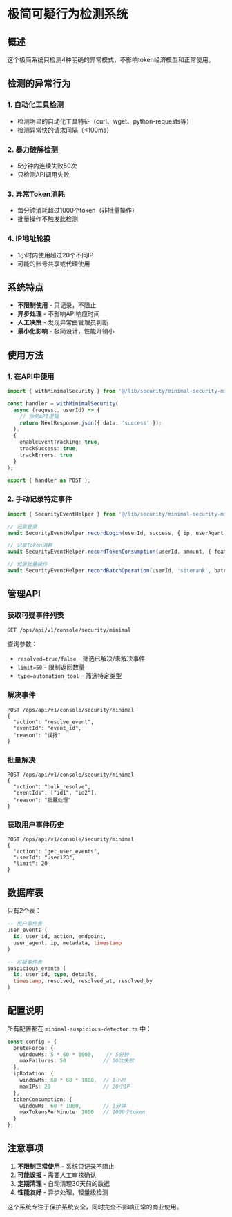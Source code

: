 # 极简可疑行为检测系统

## 概述

这个极简系统只检测4种明确的异常模式，不影响token经济模型和正常使用。

## 检测的异常行为

### 1. 自动化工具检测
- 检测明显的自动化工具特征（curl、wget、python-requests等）
- 检测异常快的请求间隔（<100ms）

### 2. 暴力破解检测
- 5分钟内连续失败50次
- 只检测API调用失败

### 3. 异常Token消耗
- 每分钟消耗超过1000个token（非批量操作）
- 批量操作不触发此检测

### 4. IP地址轮换
- 1小时内使用超过20个不同IP
- 可能的账号共享或代理使用

## 系统特点

- **不限制使用** - 只记录，不阻止
- **异步处理** - 不影响API响应时间
- **人工决策** - 发现异常由管理员判断
- **最小化影响** - 极简设计，性能开销小

## 使用方法

### 1. 在API中使用

```typescript
import { withMinimalSecurity } from '@/lib/security/minimal-security-middleware';

const handler = withMinimalSecurity(
  async (request, userId) => {
    // 你的API逻辑
    return NextResponse.json({ data: 'success' });
  },
  {
    enableEventTracking: true,
    trackSuccess: true,
    trackErrors: true
  }
);

export { handler as POST };
```

### 2. 手动记录特定事件

```typescript
import { SecurityEventHelper } from '@/lib/security/minimal-security-middleware';

// 记录登录
await SecurityEventHelper.recordLogin(userId, success, { ip, userAgent });

// 记录Token消耗
await SecurityEventHelper.recordTokenConsumption(userId, amount, { feature: 'siterank' });

// 记录批量操作
await SecurityEventHelper.recordBatchOperation(userId, 'siterank', batchSize);
```

## 管理API

### 获取可疑事件列表
```
GET /ops/api/v1/console/security/minimal
```

查询参数：
- `resolved=true/false` - 筛选已解决/未解决事件
- `limit=50` - 限制返回数量
- `type=automation_tool` - 筛选特定类型

### 解决事件
```
POST /ops/api/v1/console/security/minimal
{
  "action": "resolve_event",
  "eventId": "event_id",
  "reason": "误报"
}
```

### 批量解决
```
POST /ops/api/v1/console/security/minimal
{
  "action": "bulk_resolve",
  "eventIds": ["id1", "id2"],
  "reason": "批量处理"
}
```

### 获取用户事件历史
```
POST /ops/api/v1/console/security/minimal
{
  "action": "get_user_events",
  "userId": "user123",
  "limit": 20
}
```

## 数据库表

只有2个表：

```sql
-- 用户事件表
user_events (
  id, user_id, action, endpoint, 
  user_agent, ip, metadata, timestamp
)

-- 可疑事件表
suspicious_events (
  id, user_id, type, details, 
  timestamp, resolved, resolved_at, resolved_by
)
```

## 配置说明

所有配置都在 `minimal-suspicious-detector.ts` 中：

```typescript
const config = {
  bruteForce: {
    windowMs: 5 * 60 * 1000,    // 5分钟
    maxFailures: 50            // 50次失败
  },
  ipRotation: {
    windowMs: 60 * 60 * 1000,  // 1小时
    maxIPs: 20                 // 20个IP
  },
  tokenConsumption: {
    windowMs: 60 * 1000,       // 1分钟
    maxTokensPerMinute: 1000   // 1000个token
  }
};
```

## 注意事项

1. **不限制正常使用** - 系统只记录不阻止
2. **可能误报** - 需要人工审核确认
3. **定期清理** - 自动清理30天前的数据
4. **性能友好** - 异步处理，轻量级检测

这个系统专注于保护系统安全，同时完全不影响正常的商业使用。
